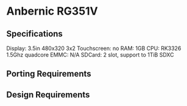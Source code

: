 # Anbernic RG351V

## Specifications
Display: 3.5in 480x320 3x2
Touchscreen: no
RAM: 1GB
CPU: RK3326 1.5Ghz quadcore
EMMC: N/A
SDCard: 2 slot, support to 1TiB SDXC

## Porting Requirements

## Design Requirements
